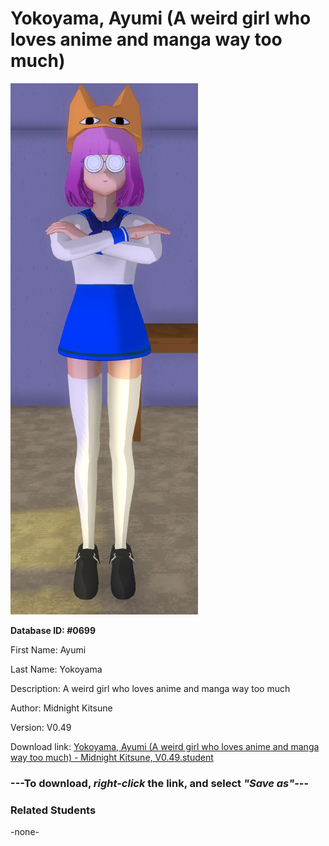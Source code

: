 # Yokoyama, Ayumi (A weird girl who loves anime and manga way too much)

<img src="../../Files/Images/Yokoyama, Ayumi (A weird girl who loves anime and manga way too much).png" title="Yokoyama, Ayumi (A weird girl who loves anime and manga way too much) - Midnight Kitsune, V0.49">

**Database ID: #0699**

First Name: Ayumi

Last Name: Yokoyama

Description: A weird girl who loves anime and manga way too much

Author: Midnight Kitsune

Version: V0.49

Download link: <a href="https://raw.githubusercontent.com/Arbiter1223/Daigaku-Gurashi-Custom-Students/master/Files/Student%20Files/Yokoyama%2C%20Ayumi%20(A%20weird%20girl%20who%20loves%20anime%20and%20manga%20way%20too%20much)%20-%20Midnight%20Kitsune%2C%20V0.49.student">Yokoyama, Ayumi (A weird girl who loves anime and manga way too much) - Midnight Kitsune, V0.49.student</a>

### ---**To download, _right-click_ the link, and select _"Save as"_**---

### Related Students

-none-
